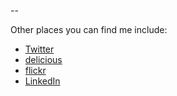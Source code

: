 --

Other places you can find me include:

* [Twitter](http://twitter.com/baxt3r)
* [delicious](http://delicious.com/lordbiro)
* [flickr](http://www.flickr.com/photos/paulboxley/)
* [LinkedIn](http://www.linkedin.com/in/paulboxley)